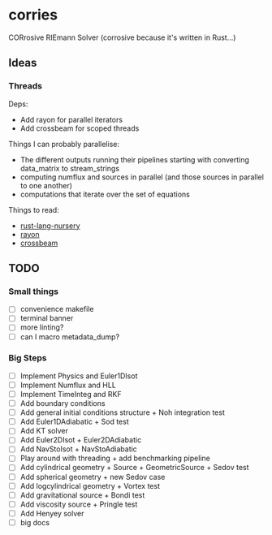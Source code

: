 # corries

CORrosive RIEmann Solver (corrosive because it's written in Rust...)

## Ideas

### Threads

Deps:

- Add rayon for parallel iterators
- Add crossbeam for scoped threads

Things I can probably parallelise:

- The different outputs running their pipelines starting with converting data_matrix to stream_strings
- computing numflux and sources in parallel (and those sources in parallel to one another)
- computations that iterate over the set of equations

Things to read:

- [rust-lang-nursery](https://rust-lang-nursery.github.io/rust-cookbook/concurrency/threads.html)
- [rayon](https://docs.rs/rayon/latest/rayon/)
- [crossbeam](https://docs.rs/crossbeam/latest/crossbeam/)

## TODO

### Small things

- [ ] convenience makefile
- [ ] terminal banner
- [ ] more linting?
- [ ] can I macro metadata_dump?

### Big Steps

- [ ] Implement Physics and Euler1DIsot
- [ ] Implement Numflux and HLL
- [ ] Implement TimeInteg and RKF
- [ ] Add boundary conditions
- [ ] Add general initial conditions structure + Noh integration test
- [ ] Add Euler1DAdiabatic + Sod test
- [ ] Add KT solver
- [ ] Add Euler2DIsot + Euler2DAdiabatic
- [ ] Add NavStoIsot + NavStoAdiabatic
- [ ] Play around with threading + add benchmarking pipeline
- [ ] Add cylindrical geometry + Source + GeometricSource + Sedov test
- [ ] Add spherical geometry + new Sedov case
- [ ] Add logcylindrical geometry + Vortex test
- [ ] Add gravitational source + Bondi test
- [ ] Add viscosity source + Pringle test
- [ ] Add Henyey solver
- [ ] big docs
